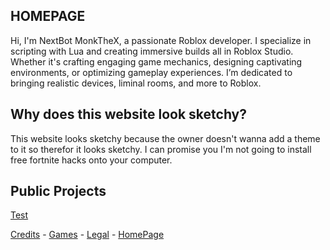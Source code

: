 ## HOMEPAGE

Hi, I'm NextBot MonkTheX, a passionate Roblox developer. I specialize in scripting with Lua and creating immersive builds all in Roblox Studio. Whether it's crafting engaging game mechanics, designing captivating environments, or optimizing gameplay experiences. I’m dedicated to bringing realistic devices, liminal rooms, and more to Roblox.

## Why does this website look sketchy?

This website looks sketchy because the owner doesn't wanna add a theme to it so therefor it looks sketchy. I can promise you I'm not going to install free fortnite hacks onto your computer.

## Public Projects

[Test]()




[Credits]() - [Games]() - [Legal]() - [HomePage](https://monkthex.github.io/)

